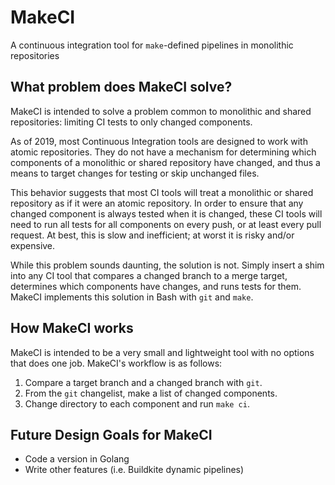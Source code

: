 MakeCI
======
A continuous integration tool for `make`-defined pipelines in monolithic repositories

What problem does MakeCI solve?
-------------------------------
MakeCI is intended to solve a problem common to monolithic and shared repositories:
limiting CI tests to only changed components.

As of 2019, most Continuous Integration tools are designed to work with atomic
repositories.  They do not have a mechanism for determining which components of a
monolithic or shared repository have changed, and thus a means to target changes for
testing or skip unchanged files.

This behavior suggests that most CI tools will treat a monolithic or shared repository
as if it were an atomic repository.  In order to ensure that any changed component is
always tested when it is changed, these CI tools will need to run all tests for all
components on every push, or at least every pull request.  At best, this is slow and
inefficient; at worst it is risky and/or expensive.

While this problem sounds daunting, the solution is not.  Simply insert a shim into any
CI tool that compares a changed branch to a merge target, determines which components
have changes, and runs tests for them.  MakeCI implements this solution in Bash with
`git` and `make`.

How MakeCI works
----------------
MakeCI is intended to be a very small and lightweight tool with no options that does one
job.  MakeCI's workflow is as follows:
1. Compare a target branch and a changed branch with `git`.
2. From the `git` changelist, make a list of changed components.
3. Change directory to each component and run `make ci`.

Future Design Goals for MakeCI
------------------------------
* Code a version in Golang
* Write other features (i.e. Buildkite dynamic pipelines)
